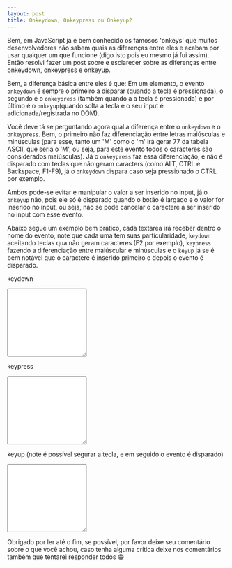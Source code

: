```yaml
---
layout: post
title: Onkeydown, Onkeypress ou Onkeyup?
---
```


Bem, em JavaScript já é bem conhecido os famosos 'onkeys' que muitos desenvolvedores não sabem quais as diferenças entre eles e acabam por usar qualquer um que funcione (digo isto pois eu mesmo já fui assim). Então resolvi fazer um post sobre e esclarecer sobre as diferenças entre onkeydown, onkeypress e onkeyup.

Bem, a diferença básica entre eles é que: Em um elemento, o evento `onkeydown` é sempre o primeiro a disparar (quando a tecla é pressionada), o segundo é o `onkeypress` (também quando a a tecla é pressionada) e por último é o `onkeyup`(quando solta a tecla e o seu input é adicionada/registrada no DOM).

Você deve tá se perguntando agora qual a diferença entre o `onkeydown` e o `onkeypress`. Bem, o primeiro não faz diferenciação entre letras maiúsculas e minúsculas (para esse, tanto um 'M' como o 'm' irá gerar 77 da tabela ASCII, que seria o 'M', ou seja, para este evento todos o caracteres são considerados maiúsculas).
Já o `onkeypress` faz essa diferenciação, e não é disparado com teclas que não geram caracters (como ALT, CTRL e Backspace, F1-F9), já o `onkeydown` dispara caso seja pressionado o CTRL por exemplo.

Ambos pode-se evitar e manipular o valor a ser inserido no input, já o `onkeyup` não, pois ele só é disparado quando o botão é largado e o valor for inserido no input, ou seja, não se pode cancelar o caractere a ser inserido no input com esse evento.

Abaixo segue um exemplo bem prático, cada textarea irá receber dentro o nome do evento, note que cada uma tem suas particularidade, `keydown` aceitando teclas qua não geram caracteres (F2 por exemplo), `keypress` fazendo a diferenciação entre maiúscular e minúsculas e o `keyup` já se é bem notável que o caractere é inserido primeiro e depois o evento é disparado.

keydown
<textarea onkeydown="this.value += '\n onkeydonw '" cols="20" rows="10"></textarea>

keypress
<textarea onkeypress="this.value += '\n onkeypress '" cols="20" rows="10"></textarea>

keyup (note é possível segurar a tecla, e em seguido o evento é disparado)
<textarea onkeyup="this.value += ' onkeyup \n'" cols="20" rows="10"></textarea>

Obrigado por ler até o fim, se possível, por favor deixe seu comentário sobre o que você achou, caso tenha alguma crítica deixe nos comentários também que tentarei responder todos 😁
